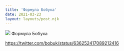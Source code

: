 ```yaml
---
title: 'Формула Бобука'
date: 2021-03-23
layout: layouts/post.njk
---
```


![](https://i.ibb.co/hgLgRWg/file-29.jpg)
Формула Бобука

https://twitter.com/bobuk/status/636252417089212416

